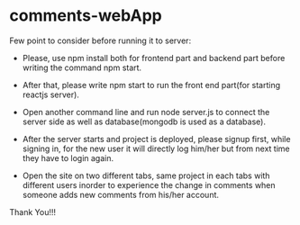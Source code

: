 # comments-webApp


Few point to consider before running it to server:
- Please, use npm install both for frontend part and backend part before writing the command npm start.
- After that, please write npm start to run the front end part(for starting reactjs server).
- Open another command line and run node server.js to connect the server side as well as database(mongodb is used as a database).


- After the server starts and project is deployed, please signup first, while signing in, for the new user it will directly log him/her but from next time they have to login again.
- Open the site on two different tabs, same project in each tabs with different users inorder to experience the change in comments when someone adds new comments from his/her account. 

Thank You!!!
